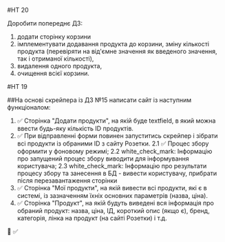 #HT 20

Доробити попереднє ДЗ:
1. додати сторінку корзини
2. імплементувати додавання продукта до корзини, зміну кількості продукта (перевіряти на від'ємне значення як введеного значення, так і отриманої кількості), 
3. видалення одного продукта, 
4. очищення всієї корзини.


#HT 19

##На основі скрейпера із ДЗ №15 написати сайт із наступним функціоналом:

1. :white_check_mark: Сторінка "Додати продукти", на якій буде textfield, в який можна ввести будь-яку кількість ID продуктів. 
2. :white_check_mark: При відправленні форми повинен запуститись скрейпер і зібрати всі продукти із обраними ID з сайту Розетки.
    2.1 :white_check_mark: Процес збору оформити у фоновому режимі;
    2.2 white_check_mark: Інформацію про запущений процес збору виводити для інформування користувача;
    2.3 white_check_mark: Інформацію про результати процесу збору та занесення в БД - вивести користувачу, прибрати після перезавантаження сторінки
3. :white_check_mark: Сторінка "Мої продукти", на якій вивести всі продукти, які є в системі, із зазначенням їхніх основних параметрів (назва, ціна).
4. :white_check_mark: Сторінка "Продукт", на якій будуть виведені вся інформація про обраний продукт: назва, ціна, ІД, короткий опис (якщо є), бренд, категорія, лінка на продукт (на сайті Розетки) і т.д.

:black_square_button: :white_check_mark:
